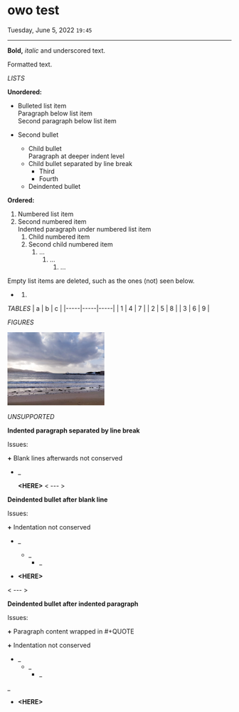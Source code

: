 # owo test

Tuesday, June 5, 2022 `19:45`

---

**Bold,** *italic* and <span class="underline">underscored text.</span>

Formatted text.

_LISTS_

**Unordered:**

- Bulleted list item  
  Paragraph below list item  
  Second paragraph below list item

- Second bullet
  - Child bullet  
    Paragraph at deeper indent level
  - Child bullet separated by line break
    - Third
    - Fourth
  - Deindented bullet

**Ordered:**

1. Numbered list item
1. Second numbered item  
   Indented paragraph under numbered list item
   1. Child numbered item
   1. Second child numbered item
      1. …
         1. …
            1. …

Empty list items are deleted, such as the ones (not) seen below.

- 1.  

_TABLES_
| a   | b   | c   |
|-----|-----|-----|
| 1   | 4   | 7   |
| 2   | 5   | 8   |
| 3   | 6   | 9   |

_FIGURES_

<img src="media/owo test-image1.jpeg" style="width:2.27361in;height:1.70764in" />

_UNSUPPORTED_

**Indented paragraph separated by line break**

Issues:

**+** Blank lines afterwards not conserved

- _  
    
  **&lt;HERE&gt;**
&lt; --- &gt;

**Deindented bullet after blank line**

Issues:

**+** Indentation not conserved

- _
  - _
    - _



- **&lt;HERE&gt;**

&lt; --- &gt;

**Deindented bullet after indented paragraph**

Issues:

**+** Paragraph content wrapped in #+QUOTE

**+** Indentation not conserved

- _
  - _
    - _

_

-   **&lt;HERE&gt;**